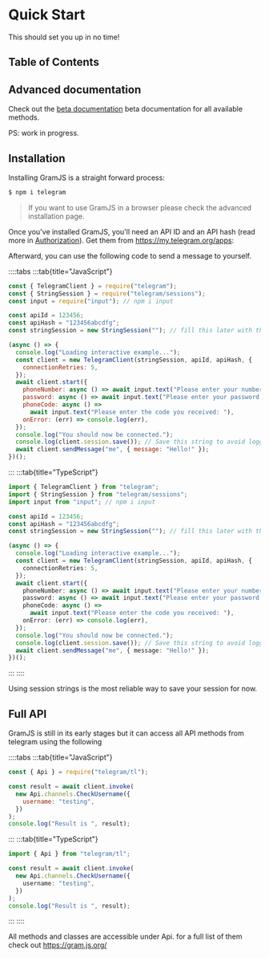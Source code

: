 # Quick Start

This should set you up in no time!

## Table of Contents

## Advanced documentation

Check out the [beta documentation](./beta) beta documentation for all available methods.

PS: work in progress.

## Installation

Installing GramJS is a straight forward process:

```bash
$ npm i telegram
```

> If you want to use GramJS in a browser please check the advanced installation page.

Once you've installed GramJS, you'll need an API ID and an API hash (read more in [Authorization](./getting-started/authorization)). Get them from https://my.telegram.org/apps:

Afterward, you can use the following code to send a message to yourself.

::::tabs
:::tab{title="JavaScript"}

```js
const { TelegramClient } = require("telegram");
const { StringSession } = require("telegram/sessions");
const input = require("input"); // npm i input

const apiId = 123456;
const apiHash = "123456abcdfg";
const stringSession = new StringSession(""); // fill this later with the value from session.save()

(async () => {
  console.log("Loading interactive example...");
  const client = new TelegramClient(stringSession, apiId, apiHash, {
    connectionRetries: 5,
  });
  await client.start({
    phoneNumber: async () => await input.text("Please enter your number: "),
    password: async () => await input.text("Please enter your password: "),
    phoneCode: async () =>
      await input.text("Please enter the code you received: "),
    onError: (err) => console.log(err),
  });
  console.log("You should now be connected.");
  console.log(client.session.save()); // Save this string to avoid logging in again
  await client.sendMessage("me", { message: "Hello!" });
})();
```

:::
:::tab{title="TypeScript"}

```ts
import { TelegramClient } from "telegram";
import { StringSession } from "telegram/sessions";
import input from "input"; // npm i input

const apiId = 123456;
const apiHash = "123456abcdfg";
const stringSession = new StringSession(""); // fill this later with the value from session.save()

(async () => {
  console.log("Loading interactive example...");
  const client = new TelegramClient(stringSession, apiId, apiHash, {
    connectionRetries: 5,
  });
  await client.start({
    phoneNumber: async () => await input.text("Please enter your number: "),
    password: async () => await input.text("Please enter your password: "),
    phoneCode: async () =>
      await input.text("Please enter the code you received: "),
    onError: (err) => console.log(err),
  });
  console.log("You should now be connected.");
  console.log(client.session.save()); // Save this string to avoid logging in again
  await client.sendMessage("me", { message: "Hello!" });
})();
```

:::
::::

Using session strings is the most reliable way to save your session for now.

## Full API

GramJS is still in its early stages but it can access all API methods from telegram using the following

::::tabs
:::tab{title="JavaScript"}

```js
const { Api } = require("telegram/tl");

const result = await client.invoke(
  new Api.channels.CheckUsername({
    username: "testing",
  })
);
console.log("Result is ", result);
```

:::
:::tab{title="TypeScript"}

```ts
import { Api } from "telegram/tl";

const result = await client.invoke(
  new Api.channels.CheckUsername({
    username: "testing",
  })
);
console.log("Result is ", result);
```

:::
::::

All methods and classes are accessible under Api. for a full list of them check out https://gram.js.org/
